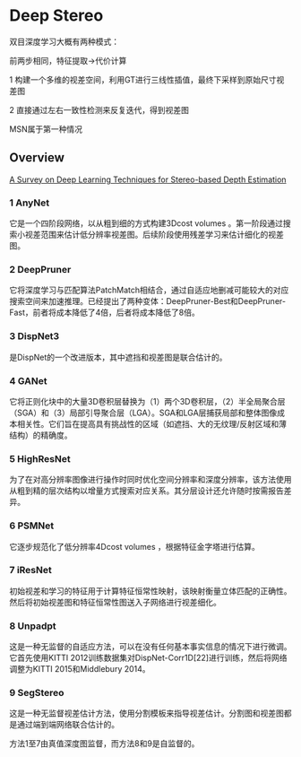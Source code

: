# Deep Stereo

双目深度学习大概有两种模式：

前两步相同，特征提取→代价计算

1 构建一个多维的视差空间，利用GT进行三线性插值，最终下采样到原始尺寸视差图

2 直接通过左右一致性检测来反复迭代，得到视差图



MSN属于第一种情况



## Overview

[A Survey on Deep Learning Techniques for Stereo-based Depth Estimation](https://arxiv.org/pdf/2006.02535.pdf)

### 1 AnyNet

它是一个四阶段网络，以从粗到细的方式构建3Dcost volumes 。第一阶段通过搜索小视差范围来估计低分辨率视差图。后续阶段使用残差学习来估计细化的视差图。



### 2 DeepPruner

它将深度学习与匹配算法PatchMatch相结合，通过自适应地删减可能较大的对应搜索空间来加速推理。已经提出了两种变体：DeepPruner-Best和DeepPruner-Fast，前者将成本降低了4倍，后者将成本降低了8倍。



### 3 DispNet3

是DispNet的一个改进版本，其中遮挡和视差图是联合估计的。



### 4 GANet

它将正则化块中的大量3D卷积层替换为（1）两个3D卷积层，（2）半全局聚合层（SGA）和（3）局部引导聚合层（LGA）。SGA和LGA层捕获局部和整体图像成本相关性。它们旨在提高具有挑战性的区域（如遮挡、大的无纹理/反射区域和薄结构）的精确度。



### 5 HighResNet

为了在对高分辨率图像进行操作时同时优化空间分辨率和深度分辨率，该方法使用从粗到精的层次结构以增量方式搜索对应关系。其分层设计还允许随时按需报告差异。



### 6 PSMNet

它逐步规范化了低分辨率4Dcost volumes ，根据特征金字塔进行估算。



### 7 iResNet

初始视差和学习的特征用于计算特征恒常性映射，该映射衡量立体匹配的正确性。然后将初始视差图和特征恒常性图送入子网络进行视差细化。



### 8 Unpadpt

这是一种无监督的自适应方法，可以在没有任何基本事实信息的情况下进行微调。它首先使用KITTI 2012训练数据集对DispNet-Corr1D[22]进行训练，然后将网络调整为KITTI 2015和Middlebury 2014。



### 9 SegStereo

这是一种无监督视差估计方法，使用分割模板来指导视差估计。分割图和视差图都是通过端到端网络联合估计的。



方法1至7由真值深度图监督，而方法8和9是自监督的。